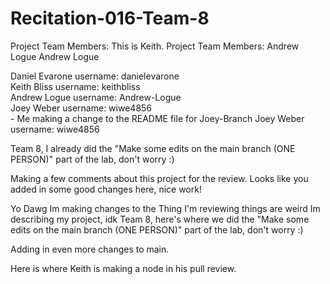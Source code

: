 # Recitation-016-Team-8
Project Team Members:
This is Keith.
Project Team Members: Andrew Logue
Andrew Logue

Daniel Evarone  username: danielevarone <br/>
Keith Bliss     username: keithbliss <br/>
Andrew Logue    username: Andrew-Logue <br/>
Joey Weber      username: wiwe4856 <br/> - Me making a change to the README file for Joey-Branch
Joey Weber      username: wiwe4856 <br/>

Team 8, I already did the "Make some edits on the main branch (ONE PERSON)" part of the lab, don't worry :) 

Making a few comments about this project for the review.
Looks like you added in some good changes here, nice work!

Yo Dawg Im making changes to the Thing I'm reviewing things are weird
Im describing my project, idk
Team 8, here's where we did the "Make some edits on the main branch (ONE PERSON)" part of the lab, don't worry :) 

Adding in even more changes to main.

Here is where Keith is making a node in his pull review.
